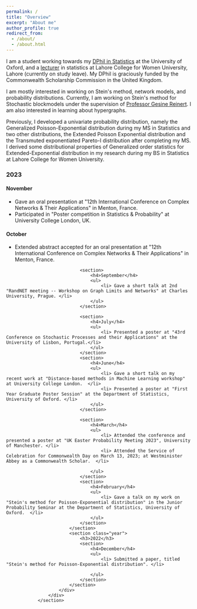 ```yaml
---
permalink: /
title: "Overview"
excerpt: "About me"
author_profile: true
redirect_from: 
  - /about/
  - /about.html
---
```


I am a student working towards my [DPhil in Statistics](https://www.stats.ox.ac.uk/people/anum-fatima) at the University of Oxford, and a [lecturer](https://www.lcwu.edu.pk/anum-fatima.html) in statistics at Lahore College for Women University, Lahore (currently on study leave). My DPhil is graciously funded by the Commonwealth Scholarship Commission in the United Kingdom. 

I am mostly interested in working on Stein's method, network models, and probability distributions. Currently, I am working on Stein's method for Stochastic blockmodels under the supervision of [Professor Gesine Reinert](https://www.stats.ox.ac.uk/people/gesine-reinert). I am also interested in learning about hypergraphs.

Previously, I developed a univariate probability distribution, namely the Generalized Poisson-Exponential distribution during my MS in Statistics and two other distributions, the Extended Poisson Exponential distribution and the Transmuted exponentiated Pareto-I distribution after completing my MS. I derived some distributional properties of Generalized order statistics for Extended-Exponential distribution in my research during my BS in Statistics at Lahore College for Women University.

<section id="three">
					<div id="timeline">
						<div>
							<section class="year">
								<h3>2023</h3>
								<section>
									<h4>November</h4>
									<ul>
										<li> Gave an oral presentation at "12th International Conference on Complex Networks & Their Applications" in Menton, France. </li>
										<li> Participated in "Poster competition in Statistics & Probability" at University College London, UK. </li>
									</ul>
								</section>
								<section>
									<h4>October</h4>
									<ul>
										<li> Extended abstract accepted for an oral presentation at "12th International Conference on Complex Networks & Their Applications" in Menton, France. </li>
									</ul>
								</section>
								
								<section>
									<h4>September</h4>
									<ul>
										<li> Gave a short talk at 2nd "RandNET meeting -- Workshop on Graph Limits and Networks" at Charles University, Prague. </li>
									</ul>
								</section>
									
								<section>
									<h4>July</h4>
									<ul>
										<li> Presented a poster at "43rd Conference on Stochastic Processes and their Applications" at the University of Lisbon, Portugal.</li>
									</ul>
								</section>	
								<section>
									<h4>June</h4>
									<ul>
										<li> Gave a short talk on my recent work at "Distance-based methods in Machine Learning workshop" at University College London.  </li>
										<li> Presented a poster at "First Year Graduate Poster Session" at the Department of Statistics, University of Oxford. </li>
									</ul>
								</section>
									
								<section>
									<h4>March</h4>
									<ul>
										<li> Attended the conference and presented a poster at "UK Easter Probability Meeting 2023", University of Manchester. </li>
										<li> Attended the Service of Celebration for Commonwealth Day on March 13, 2023; at Westminister Abbey as a Commonwealth Scholar.  </li>
										
									</ul>
								</section>
								<section>
									<h4>February</h4>
									<ul>
										<li> Gave a talk on my work on "Stein's method for Poisson-Exponential distribution" in the Junior Probability Seminar at the Department of Statistics, University of Oxford.  </li>
									</ul>
								</section>
							</section>
							<section class="year">
								<h3>2022</h3>
								<section>
									<h4>December</h4>
									<ul>
										<li> Submitted a paper, titled "Stein's method for Poisson-Exponential distribution". </li>
										
									</ul>
								</section>
							</section>	
						</div>
					</div>
				</section>
